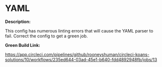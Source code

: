 # YAML
**Description:**

This config has numerous linting errors that will cause the YAML parser to fail. Correct the config to get a green job.

**Green Build Link:**

https://app.circleci.com/pipelines/github/rooneyshuman/circleci-koans-solutions/10/workflows/235ed644-03ad-45e1-b640-fdd4892948fb/jobs/13